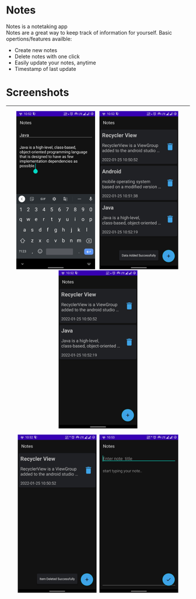# Notes
<p>
	Notes is a notetaking app<br/>
	Notes are a great way to keep track of information for yourself.
	Basic opertions/features availble:
	<ul>
		<li>Create new notes</li>
		<li>Delete notes with one click</li>
		<li>Easily update your notes, anytime</li>
		<li>Timestamp of last update</li>
	</ul>
</p>
<h1>Screenshots</h1>
<hr>
<p align="center">
<img src = "Screenshots/Screenshot_20220125-105218519.jpg" width=216> &nbsp;
<img src = "Screenshots/Screenshot_20220125-105223023.jpg" width=216>&nbsp;
<img src = "Screenshots/Screenshot_20220125-105233176.jpg" width=216>
	</p>
	<p  align="center">
<img src = "Screenshots/Screenshot_20220125-105240704.jpg" width=216>&nbsp;
<img src = "Screenshots/Screenshot_20220125-105311924.jpg" width=216></p>


